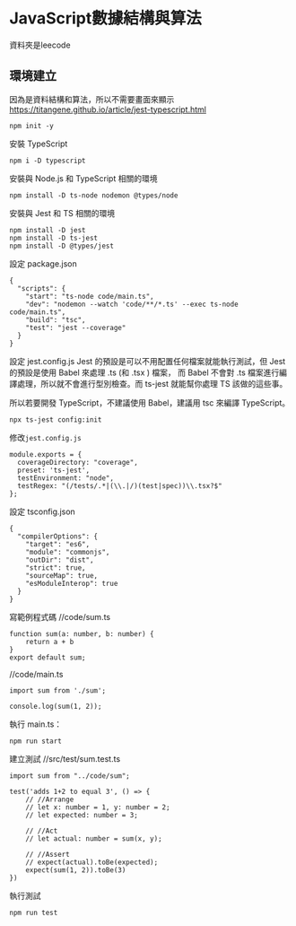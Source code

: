 # JavaScript數據結構與算法
資料夾是leecode
## 環境建立

因為是資料結構和算法，所以不需要畫面來顯示
https://titangene.github.io/article/jest-typescript.html

```
npm init -y
```
安裝 TypeScript
```
npm i -D typescript
```
安裝與 Node.js 和 TypeScript 相關的環境
```
npm install -D ts-node nodemon @types/node
```

安裝與 Jest 和 TS 相關的環境
```
npm install -D jest 
npm install -D ts-jest 
npm install -D @types/jest
```

設定 package.json
```
{
  "scripts": {
    "start": "ts-node code/main.ts",
    "dev": "nodemon --watch 'code/**/*.ts' --exec ts-node code/main.ts",
    "build": "tsc",
    "test": "jest --coverage"
  }
}
```
設定 jest.config.js
Jest 的預設是可以不用配置任何檔案就能執行測試，但 Jest 的預設是使用 Babel 來處理 .ts (和 .tsx ) 檔案，
而 Babel 不會對 .ts 檔案進行編譯處理，所以就不會進行型別檢查。而 ts-jest 就能幫你處理 TS 該做的這些事。

所以若要開發 TypeScript，不建議使用 Babel，建議用 tsc 來編譯 TypeScript。
```
npx ts-jest config:init
```
修改`jest.config.js`
```
module.exports = {
  coverageDirectory: "coverage",
  preset: 'ts-jest',
  testEnvironment: "node",
  testRegex: "(/tests/.*|(\\.|/)(test|spec))\\.tsx?$"
};
```
設定 tsconfig.json
```
{
  "compilerOptions": {
    "target": "es6",
    "module": "commonjs",
    "outDir": "dist",
    "strict": true,
    "sourceMap": true,
    "esModuleInterop": true
  }
}
```

寫範例程式碼
//code/sum.ts
```
function sum(a: number, b: number) {
    return a + b
}
export default sum;
```

//code/main.ts
```
import sum from './sum';

console.log(sum(1, 2));
```
執行 main.ts：
```
npm run start
```

建立測試
//src/test/sum.test.ts
```
import sum from "../code/sum";

test('adds 1+2 to equal 3', () => {
    // //Arrange
    // let x: number = 1, y: number = 2;
    // let expected: number = 3;

    // //Act
    // let actual: number = sum(x, y);

    // //Assert
    // expect(actual).toBe(expected);
    expect(sum(1, 2)).toBe(3)
})
```

執行測試
```
npm run test
```

